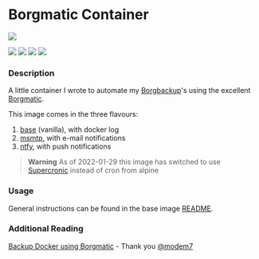 # Borgmatic Container

![](https://github.com/witten/borgmatic/raw/master/docs/static/borgmatic.png)

[![](https://img.shields.io/github/issues/borgmatic-collective/docker-borgmatic)](https://github.com/borgmatic-collective/docker-borgmatic/issues)
[![](https://img.shields.io/github/stars/borgmatic-collective/docker-borgmatic)](https://github.com/borgmatic-collective/docker-borgmatic/stargazers)
[![](https://img.shields.io/docker/stars/b3vis/borgmatic)](https://hub.docker.com/r/b3vis/borgmatic)
[![](https://img.shields.io/docker/pulls/b3vis/borgmatic)](https://hub.docker.com/r/b3vis/borgmatic)

### Description

A little container I wrote to automate my [Borgbackup](https://github.com/borgbackup)'s using the excellent [Borgmatic](https://github.com/witten/borgmatic).

This image comes in the three flavours:
1. [base](./base/) (vanilla), with docker log
2. [msmtp](./msmtp/), with e-mail notifications
3. [ntfy](./ntfy/), with push notifications

> **Warning**
> As of 2022-01-29 this image has switched to use [Supercronic](https://github.com/aptible/supercronic) instead of cron from alpine

### Usage
General instructions can be found in the base image [README](./base/).

### Additional Reading
[Backup Docker using Borgmatic](https://www.modem7.com/books/docker-backup/page/backup-docker-using-borgmatic) - Thank you [@modem7](https://github.com/modem7)
